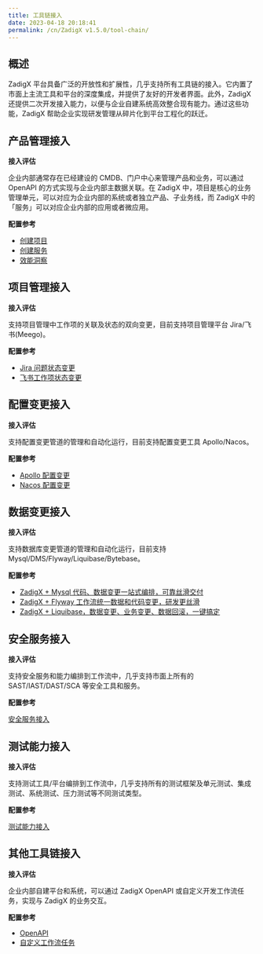 ```yaml
---
title: 工具链接入
date: 2023-04-18 20:18:41
permalink: /cn/ZadigX v1.5.0/tool-chain/
---
```


## 概述
ZadigX 平台具备广泛的开放性和扩展性，几乎支持所有工具链的接入。它内置了市面上主流工具和平台的深度集成，并提供了友好的开发者界面。此外，ZadigX 还提供二次开发接入能力，以便与企业自建系统高效整合现有能力。通过这些功能，ZadigX 帮助企业实现研发管理从碎片化到平台工程化的跃迁。

## 产品管理接入
**接入评估**

企业内部通常存在已经建设的 CMDB、门户中心来管理产品和业务，可以通过 OpenAPI 的方式实现与企业内部主数据关联。在 ZadigX 中，项目是核心的业务管理单元，可以对应为企业内部的系统或者独立产品、子业务线，而 ZadigX 中的「服务」可以对应企业内部的应用或者微应用。

**配置参考**
- [创建项目](/ZadigX%20v1.5.0/api/project/)
- [创建服务](/ZadigX%20v1.5.0/api/service/#创建服务)
- [效能洞察](/ZadigX%20v1.5.0/api/insight/#数据概览)

## 项目管理接入
**接入评估**

支持项目管理中工作项的关联及状态的双向变更，目前支持项目管理平台 Jira/飞书(Meego)。

**配置参考**
- [Jira 问题状态变更](/ZadigX%20v1.5.0/project/workflow-jobs/#jira-问题状态变更)
- [飞书工作项状态变更](/ZadigX%20v1.5.0/project/workflow-jobs/#飞书工作项状态变更)

## 配置变更接入
**接入评估**

支持配置变更管道的管理和自动化运行，目前支持配置变更工具 Apollo/Nacos。

**配置参考**
- [Apollo 配置变更](/ZadigX%20v1.5.0/project/workflow-jobs/#apollo-配置变更)
- [Nacos 配置变更](/ZadigX%20v1.5.0/project/workflow-jobs/#nacos-配置变更)

## 数据变更接入
**接入评估**

支持数据库变更管道的管理和自动化运行，目前支持 Mysql/DMS/Flyway/Liquibase/Bytebase。

**配置参考**
- [ZadigX + Mysql 代码、数据变更一站式编排，可靠丝滑交付](https://mp.weixin.qq.com/s/vKVPR6sn4lAifiOPZgvzNA)
- [ZadigX + Flyway 工作流统一数据和代码变更，研发更丝滑](https://mp.weixin.qq.com/s/KFyKkYTQp58BpNn9HGA7AQ)
- [ZadigX + Liquibase，数据变更、业务变更、数据回滚，一键搞定](https://mp.weixin.qq.com/s/ZnAJ_h_GXAABxzaD4kfTqg)

## 安全服务接入
**接入评估**

支持安全服务和能力编排到工作流中，几乎支持市面上所有的 SAST/IAST/DAST/SCA 等安全工具和服务。

**配置参考**

[安全服务接入](/ZadigX%20v1.5.0/security-manual/)

## 测试能力接入
**接入评估**

支持测试工具/平台编排到工作流中，几乎支持所有的测试框架及单元测试、集成测试、系统测试、压力测试等不同测试类型。

**配置参考**

[测试能力接入](/ZadigX%20v1.5.0/test-manual/)

## 其他工具链接入
**接入评估**

企业内部自建平台和系统，可以通过 ZadigX OpenAPI 或自定义开发工作流任务，实现与 ZadigX 的业务交互。

**配置参考**
- [OpenAPI](/ZadigX%20dev/api/usage)
- [自定义工作流任务](/ZadigX%20v1.5.0/settings/custom-task/)
